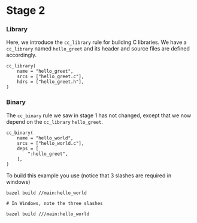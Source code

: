 # Stage 2

### Library

Here, we introduce the ```cc_library``` rule for building C libraries. We have a ```cc_library``` named ```hello_greet``` and its header and source files are defined accordingly.
```
cc_library(
    name = "hello_greet",
    srcs = ["hello_greet.c"],
    hdrs = ["hello_greet.h"],
)
```

### Binary

The ```cc_binary``` rule we saw in stage 1 has not changed, except that we now depend on the ```cc_library``` ```hello_greet```.
```
cc_binary(
    name = "hello_world",
    srcs = ["hello_world.c"],
    deps = [
        ":hello_greet",
    ],
)
```

To build this example you use (notice that 3 slashes are required in windows)
```
bazel build //main:hello_world

# In Windows, note the three slashes

bazel build ///main:hello_world
```
